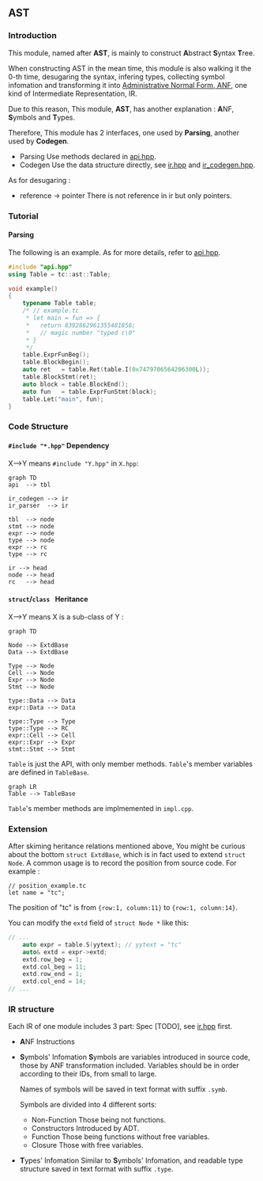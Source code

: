 ## AST
### Introduction
This module, named after **AST**, is mainly to construct **A**bstract **S**yntax **T**ree.

When constructing AST in the mean time, this module is also walking it the 0-th time, desugaring the syntax, infering types, collecting symbol infomation and transforming it into [Administrative Normal Form, ANF](https://en.wikipedia.org/wiki/A-normal_form), one kind of Intermediate Representation, IR.

Due to this reason, This module, **AST**, has another explanation : **A**NF, **S**ymbols and **T**ypes.

Therefore, This module has 2 interfaces, one used by **Parsing**, another used by **Codegen**.

- Parsing
  Use methods declared in [api.hpp](./api.hpp).
- Codegen 
  Use the data structure directly, see [ir.hpp](./ir.hpp) and [ir_codegen.hpp](./ir_codegen.cpp).

As for desugaring :
- reference -> pointer
  There is not reference in ir but only pointers.

### Tutorial
#### Parsing
The following is an example. As for more details, refer to [api.hpp](./api.hpp).

```cpp
#include "api.hpp"
using Table = tc::ast::Table;

void example()
{
    typename Table table;
    /* // example.tc
     * let main = fun => {
     *   return 8392862961355481856;
     *   // magic number "typed c\0"
     * }
     */ 
    table.ExprFunBeg();
    table.BlockBegin();
    auto ret   = table.Ret(table.I(0x7479706564206300L));
    table.BlockStmt(ret);
    auto block = table.BlockEnd();
    auto fun   = table.ExprFunStmt(block);
    table.Let("main", fun);
}
```

### Code Structure
#### ```#include "*.hpp"``` Dependency
X-->Y means ```#include "Y.hpp"``` in ```X.hpp```: 
```Mermaid
graph TD
api  --> tbl

ir_codegen --> ir
ir_parser  --> ir

tbl  --> node
stmt --> node
expr --> node
type --> node
expr --> rc
type --> rc

ir --> head
node --> head
rc   --> head
```
#### ```struct```/```class ``` Heritance
X-->Y means X is a sub-class of Y : 
```Mermaid
graph TD

Node --> ExtdBase
Data --> ExtdBase

Type --> Node
Cell --> Node
Expr --> Node
Stmt --> Node

type::Data --> Data
expr::Data --> Data

type::Type --> Type
type::Type --> RC
expr::Cell --> Cell
expr::Expr --> Expr
stmt::Stmt --> Stmt

```

```Table``` is just the API, with only member methods. 
```Table```'s member variables are defined in ```TableBase```.

```Mermaid
graph LR
Table --> TableBase
```
```Table```'s member methods are implmemented in ```impl.cpp```.

### Extension
After skiming heritance relations mentioned above, You might be curious about the bottom ```struct ExtdBase```, which is in fact used to extend ```struct Node```.
A common usage is to record the position from source code.
For example : 
```tc
// position_example.tc
let name = "tc";
```
The position of "tc" is from ```{row:1, column:11}``` to ```{row:1, column:14}```.

You can modify the ```extd``` field of ```struct Node *``` like this:
```cpp
// ...
    auto expr = table.S(yytext); // yytext = "tc"
    auto& extd = expr->extd;
    extd.row_beg = 1;
    extd.col_beg = 11;
    extd.row_end = 1;
    extd.col_end = 14;
// ...
```

### IR structure
Each IR of one module includes 3 part:
Spec [TODO], see [ir.hpp](./ir.hpp) first.
- **A**NF Instructions
- **S**ymbols' Infomation
  **S**ymbols are variables introduced in source code, those by ANF transformation included. Variables should be in order according to their IDs, from small to large.
  
  Names of symbols will be saved in text format with suffix ```.symb```.

  Symbols are divided into 4 different sorts:
  - Non-Function
    Those being not functions.
  - Constructors
    Introduced by ADT.
  - Function
    Those being functions without free variables.
  - Closure
    Those with free variables.
  

- **T**ypes' Infomation
  Similar to **S**ymbols' Infomation, and readable type structure saved in text format with suffix ```.type```.
